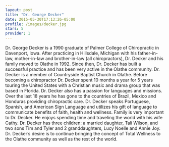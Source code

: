 ```yaml
---
layout: post
title: "Dr. George Decker"
date: 2015-05-30T17:13:26-05:00
profile: /images/decker.jpg
stars: 5
provider: 1
---
```



Dr. George Decker is a 1990 graduate of Palmer College of Chiropractic in Davenport, Iowa. After practicing in Hillsdale, Michigan with his father-in-law, mother-in-law and brother-in-law (all chiropractors), Dr. Decker and his family moved to Olathe in 1992. Since then, Dr. Decker has built a successful practice and has been very active in the Olathe community. Dr. Decker is a member of Countryside Baptist Church in Olathe. Before becoming a chiropractor Dr. Decker spent 10 months a year for 5 years touring the United States with a Christian music and drama group that was based in Florida. Dr. Decker also has a passion for languages and missions. Over the last 18 years he has gone to the countries of Brazil, Mexico and Honduras providing chiropractic care. Dr. Decker speaks Portuguese, Spanish, and American Sign Language and utilizes his gift of language to communicate benefits of faith, health and wellness. Family is very important to  Dr. Decker.  He enjoys spending time and traveling the world with his wife Cathy. Dr. Decker has three children: a married daughter, Tali Wilson, and two sons Tim and Tyler and 2 granddaughters, Lucy Noelle and Annie Joy.  Dr. Decker’s desire is to continue bringing the concept of Total Wellness to the Olathe community as well as the rest of the world. 
